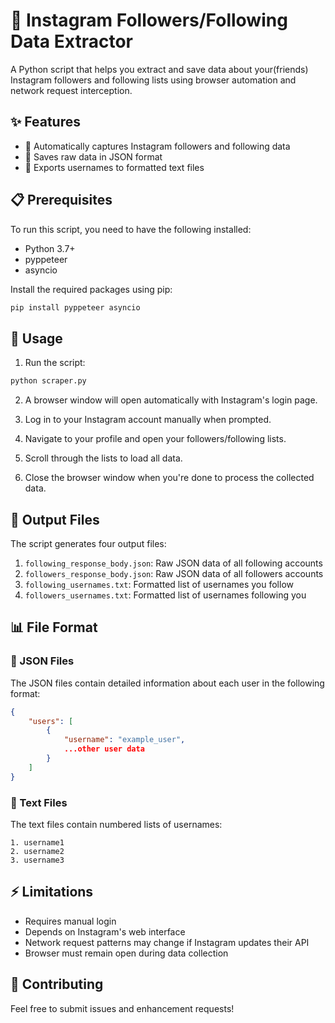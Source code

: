# 📱 Instagram Followers/Following Data Extractor

A Python script that helps you extract and save data about your(friends) Instagram followers and following lists using browser automation and network request interception.

## ✨ Features

- 🔄 Automatically captures Instagram followers and following data
- 💾 Saves raw data in JSON format
- 📄 Exports usernames to formatted text files

## 📋 Prerequisites

To run this script, you need to have the following installed:
- Python 3.7+
- pyppeteer
- asyncio

Install the required packages using pip:
```bash
pip install pyppeteer asyncio
```

## 🚀 Usage

1. Run the script:
```bash
python scraper.py
```

2. A browser window will open automatically with Instagram's login page.

3. Log in to your Instagram account manually when prompted.

4. Navigate to your profile and open your followers/following lists.

5. Scroll through the lists to load all data.

6. Close the browser window when you're done to process the collected data.

## 📂 Output Files

The script generates four output files:

1. `following_response_body.json`: Raw JSON data of all following accounts
2. `followers_response_body.json`: Raw JSON data of all followers accounts
3. `following_usernames.txt`: Formatted list of usernames you follow
4. `followers_usernames.txt`: Formatted list of usernames following you

## 📊 File Format

### 📝 JSON Files
The JSON files contain detailed information about each user in the following format:
```json
{
    "users": [
        {
            "username": "example_user",
            ...other user data
        }
    ]
}
```

### 📜 Text Files
The text files contain numbered lists of usernames:
```
1. username1
2. username2
3. username3
```

## ⚡ Limitations

- Requires manual login
- Depends on Instagram's web interface
- Network request patterns may change if Instagram updates their API
- Browser must remain open during data collection

## 🤝 Contributing

Feel free to submit issues and enhancement requests!
